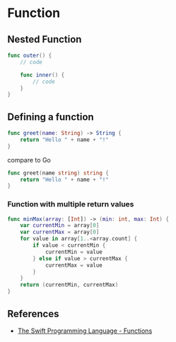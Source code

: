 # Function

## Nested Function

``` swift
func outer() {
    // code

    func inner() {
        // code
    }
}
```

## Defining a function

``` swift
func greet(name: String) -> String {
    return "Hello " + name + "!"
}
```

compare to Go

``` go
func greet(name string) string {
    return "Hello " + name + "!" 
}
```

### Function with multiple return values

``` swift
func minMax(array: [Int]) -> (min: int, max: Int) {
    var currentMin = array[0]
    var currentMax = array[0]
    for value in array[1..<array.count] {
        if value < currentMin {
            currentMin = value
        } else if value > currentMax {
            currentMax = value
        }
    }
    return (currentMin, currentMax)
}
```

## References

- [The Swift Programming Language - Functions](https://docs.swift.org/swift-book/LanguageGuide/Functions.html)
